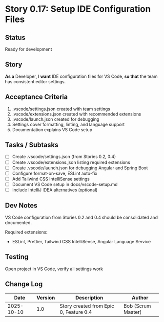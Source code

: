 # Story 0.17: Setup IDE Configuration Files

## Status
Ready for development

## Story
**As a** Developer,
**I want** IDE configuration files for VS Code,
**so that** the team has consistent editor settings.

## Acceptance Criteria
1. .vscode/settings.json created with team settings
2. .vscode/extensions.json created with recommended extensions
3. .vscode/launch.json created for debugging
4. Settings cover formatting, linting, and language support
5. Documentation explains VS Code setup

## Tasks / Subtasks
- [ ] Create .vscode/settings.json (from Stories 0.2, 0.4)
- [ ] Create .vscode/extensions.json listing required extensions
- [ ] Create .vscode/launch.json for debugging Angular and Spring Boot
- [ ] Configure format-on-save, ESLint auto-fix
- [ ] Add Tailwind CSS IntelliSense settings
- [ ] Document VS Code setup in docs/vscode-setup.md
- [ ] Include IntelliJ IDEA alternatives (optional)

## Dev Notes
VS Code configuration from Stories 0.2 and 0.4 should be consolidated and documented.

Required extensions:
- ESLint, Prettier, Tailwind CSS IntelliSense, Angular Language Service

## Testing
Open project in VS Code, verify all settings work

## Change Log
| Date | Version | Description | Author |
|------|---------|-------------|--------|
| 2025-10-10 | 1.0 | Story created from Epic 0, Feature 0.4 | Bob (Scrum Master) |
